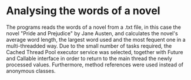 # Analysing the words of a novel
The programs reads the words of a novel from a .txt file, in this case the novel "Pride and Prejudice" by Jane Austen, and calculates the novel's average word length, the largest word used and the most fequent one in a multi-threadded way. Due to the small number of tasks required, the Cached Thread Pool executor service was selected, together with Future and Callable interface in order to return to the main thread the newly processed values. Furthermore, method references were used instead of anonymous classes.
